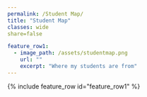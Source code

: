 ```yaml
---
permalink: /Student Map/
title: "Student Map"
classes: wide
share=false

feature_row1:
  - image_path: /assets/studentmap.png
    url: ""
    excerpt: "Where my students are from"
---
```

{% include feature_row id="feature_row1" %}

